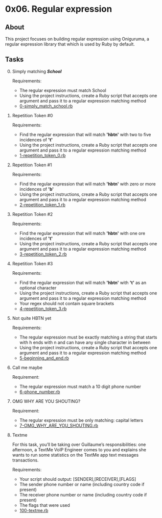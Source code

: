 # 0x06. Regular expression
## About
This project focuses on building regular expression using Oniguruma, a regular expression library that which is used by Ruby by default.

## Tasks
0. Simply matching ***School***
	
	Requirements:
	* The regular expression must match School
	* Using the project instructions, create a Ruby script that accepts one argument and pass it to a regular expression matching method
	* [0-simply_match_school.rb](0-simply_match_school.rb)

1. Repetition Token #0

	Requirements:
	* Find the regular expression that will match **'hbtn'** with two to five incidences of **'t'**
	* Using the project instructions, create a Ruby script that accepts one argument and pass it to a regular expression matching method
	* [1-repetition_token_0.rb](1-repetition_token_0.rb)

2. Repetition Token #1
	
	Requirements:
	* Find the regular expression that will match **'hbtn'** with zero or more incidences of **'b'**
	* Using the project instructions, create a Ruby script that accepts one argument and pass it to a regular expression matching method
	* [2-repetition_token_1.rb](2-repetition_token_1.rb)

3. Repetition Token #2
	
	Requirements:
	* Find the regular expression that will match **'hbtn'** with one ore incidences of **'t'**
	* Using the project instructions, create a Ruby script that accepts one argument and pass it to a regular expression matching method
	* [3-repetition_token_2.rb](3-repetition_token_2.rb)

4. Repetition Token #3
	
	Requirements:
	* Find the regular expression that will match **'hbtn'** with **'t'** as an optional character
	* Using the project instructions, create a Ruby script that accepts one argument and pass it to a regular expression matching method
	* Your regex should not contain square brackets
	* [4-repetition_token_3.rb](4-repetition_token_3.rb)

5. Not quite HBTN yet
	
	Requirements:
	* The regular expression must be exactly matching a string that starts with h ends with n and can have any single character in between
	* Using the project instructions, create a Ruby script that accepts one argument and pass it to a regular expression matching method
	* [5-beginning_and_end.rb](5-beginning_and_end.rb)

6. Call me maybe
	
	Requirement:
	* The regular expression must match a 10 digit phone number
	* [6-phone_number.rb](6-phone_number.rb)

7. OMG WHY ARE YOU SHOUTING?
	
	Requirement:
	* The regular expression must be only matching: capital letters
	* [7-OMG_WHY_ARE_YOU_SHOUTING.rb](7-OMG_WHY_ARE_YOU_SHOUTING.rb)

8. Textme

	For this task, you’ll be taking over Guillaume’s responsibilities: one afternoon, a TextMe VoIP Engineer comes to you and explains she wants to run some statistics on the TextMe app text messages transactions.

	Requirements:
	* Your script should output: [SENDER],[RECEIVER],[FLAGS]
	* The sender phone number or name (including country code if present)
	* The receiver phone number or name (including country code if present)
	* The flags that were used
	* [100-textme.rb](100-textme.rb)
